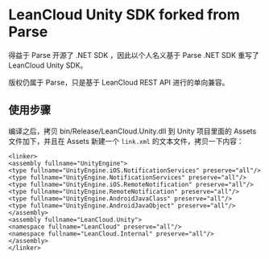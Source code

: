 # LeanCloud Unity SDK forked from Parse

得益于 Parse 开源了 .NET SDK ，因此以个人名义基于 Parse .NET SDK 重写了 LeanCloud Unity SDK。

版权仍属于 Parse，只是基于 LeanCloud REST API 进行的单向兼容。

## 使用步骤
编译之后，拷贝 bin/Release/LeanCloud.Unity.dll 到 Unity 项目里面的 Assets 文件加下，并且在 Assets 新建一个 `link.xml` 的文本文件，拷贝一下内容：

```
<linker>
<assembly fullname="UnityEngine">
<type fullname="UnityEngine.iOS.NotificationServices" preserve="all"/>
<type fullname="UnityEngine.NotificationServices" preserve="all"/>
<type fullname="UnityEngine.iOS.RemoteNotification" preserve="all"/>
<type fullname="UnityEngine.RemoteNotification" preserve="all"/>
<type fullname="UnityEngine.AndroidJavaClass" preserve="all"/>
<type fullname="UnityEngine.AndroidJavaObject" preserve="all"/>
</assembly>
<assembly fullname="LeanCloud.Unity">
<namespace fullname="LeanCloud" preserve="all"/>
<namespace fullname="LeanCloud.Internal" preserve="all"/>
</assembly>
</linker>
```
